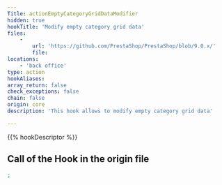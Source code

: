 ```yaml
---
Title: actionEmptyCategoryGridDataModifier
hidden: true
hookTitle: 'Modify empty category grid data'
files:
    -
        url: 'https://github.com/PrestaShop/PrestaShop/blob/9.0.x/'
        file: 
locations:
    - 'back office'
type: action
hookAliases: 
array_return: false
check_exceptions: false
chain: false
origin: core
description: 'This hook allows to modify empty category grid data'

---
```


{{% hookDescriptor %}}

## Call of the Hook in the origin file

```php
;
```
